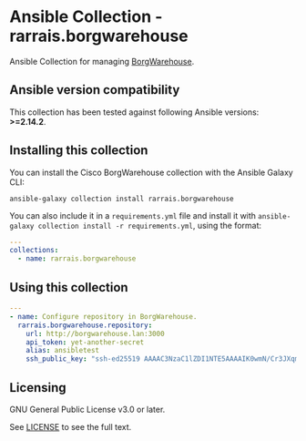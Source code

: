 # Ansible Collection - rarrais.borgwarehouse

Ansible Collection for managing [BorgWarehouse](https://github.com/Ravinou/borgwarehouse).

## Ansible version compatibility

This collection has been tested against following Ansible versions: **>=2.14.2**.

## Installing this collection

You can install the Cisco BorgWarehouse collection with the Ansible Galaxy CLI:

    ansible-galaxy collection install rarrais.borgwarehouse

You can also include it in a `requirements.yml` file and install it with `ansible-galaxy collection install -r requirements.yml`, using the format:

```yaml
---
collections:
  - name: rarrais.borgwarehouse
```

## Using this collection

```yaml
---
- name: Configure repository in BorgWarehouse.
  rarrais.borgwarehouse.repository:
    url: http://borgwarehouse.lan:3000
    api_token: yet-another-secret
    alias: ansibletest
    ssh_public_key: "ssh-ed25519 AAAAC3NzaC1lZDI1NTE5AAAAIK0wmN/Cr3JXqmLW7u+g9pTh+wyqDHpSQEIQczXkVx9q ansibletest"
```

## Licensing

GNU General Public License v3.0 or later.

See [LICENSE](https://www.gnu.org/licenses/gpl-3.0.txt) to see the full text.
